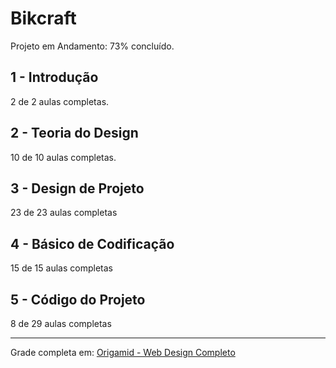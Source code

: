 # Bikcraft

Projeto em Andamento:
73% concluído.

## 1 - Introdução

2 de 2 aulas completas.

## 2 - Teoria do Design

10 de 10 aulas completas.

## 3 - Design de Projeto

23 de 23 aulas completas

## 4 - Básico de Codificação

15 de 15 aulas completas

## 5 - Código do Projeto

8 de 29 aulas completas

______________________________________________

Grade completa em: [Origamid - Web Design Completo](https://www.origamid.com/grade-curso/web-design-completo/)